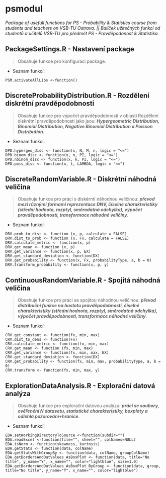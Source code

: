 # psmodul

_Package of usefull functions for PS - Probability & Statistics course from students and teachers on VSB-TU Ostrava.
|| Balíček užitečných funkcí od studentů a učitelů VŠB-TU pro předmět PS - Pravděpodonost & Statistika._

## PackageSettings.R - Nastavení package

> Obsahuje funkce pro konfiguraci package.

- Seznam funkcí:

```
PSM.activateAllLibs <-function()
```

## DiscreteProbabilityDistribution.R - Rozdělení diskrétní pravděpodobnosti

> Obsahuje funkce pro výpočet pravděpodobnosti v oblasti Rozdělení diskrétní pravděpodobnosti jako jsou: **_Hypergeometric Distribution, Binomial Distribution, Negative Binomial Distribution a Poisson Distribution_**.

- Seznam funkcí:

```
DPD.hypergeo_disc <- function(x, N, M, n, logic = "<=")
DPD.binom_disc <- function(x, n, PI, logic = "<=")
DPD.nbinom_disc <- function(x, k, PI, logic = "<=")
DPD.pois_disc <- function(x, t, LAMBDA, logic = "<=")
```

## DiscreteRandomVariable.R - Diskrétní náhodná veličina

> Obsahuje funkce pro práci s diskérntí náhodnou veličinou: **_převod mezi různými formami reprezentace DNV, číselné charakteristiky (střední hodnota, rozptyl, směrodatná odchylka), výpočet pravděpodobnosti, transformace náhodné veličiny_**.

- Seznam funkcí­:

```
DRV.prob_to_dist <- function (x, p, calculate = FALSE)
DRV.dist_to_prob <- function (x, Fx, calculate = FALSE)
DRV.calculate_metric <- function(x, p)
DRV.get_mean <- function (x, p)
DRV.get_variance <- function(x, p, EX)
DRV.get_standard_deviation <- function(DX)
DRV.get_probability <- function(x, Fx, probabilityType, a, b = 0)
DRV.transform_probability <- function(x, p, y)
```

## ContinuousRandomVariable.R - Spojitá náhodná veličina

> Obsahuje funkce pro práci se spojitou náhodnou veličinou: **_převod distribuční funkce na hustotu pravděpodobnosti, číselné charakteristiky (střední hodnota, rozptyl, směrodatná odchylka), výpočet pravděpodobnosti, transformace náhodné veličiny_**.

- Seznam funkcí­:

```
CRV.get_constant <- function(fx, min, max)
CRV.dist_to_dens <- function(Fx)
CRV.calculate_metric <- function(fx, min, max)
CRV.get_mean <- function (fx, min, max)
CRV.get_variance <- function(fx, min, max, EX)
CRV.get_standard_deviation <- function(DX)
CRV.get_probability <- function(fx, min, max, probabilityType, a, b = 0)
CRV.transform <- function(fx, min, max, y)
```

## ExplorationDataAnalysis.R - Explorační datová analýza

> Obsahuje funkce pro explorační datovou analýzu: **_práci se soubory, ověřenéní N datasetu, statistické charakteristiky, boxploty a odlehlá pozorování+hranice_**.

- Seznam funkcí­:

```
EDA.setWorkingDirectoryToSource <-function(subdir="")
EDA.readExcel <-function(file="", sheet="", colNames=NULL)
EDA.isNorm <- function(skewness, kurtosis)
EDA.getStats <- function(data, colName)
EDA.getStatsWithGroupBy <- function(data, colName, groupColName)
EDA.getBordersAndOutValues_AsBoxPlot <- function(data, title="No title", y_name="Y", x_name="", color="lightblue", size=1.0)
EDA.getBordersAndOutValues_AsBoxPlot_ByGroup <- function(data, group, title="No title", y_name="Y", x_name="", color="lightblue")
```

